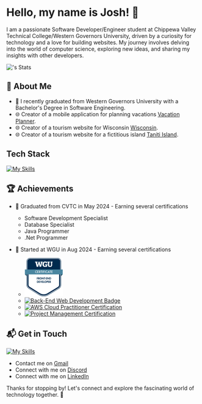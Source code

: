 # Hello, my name is Josh! 👋

I am a passionate Software Developer/Engineer student at Chippewa Valley Technical College/Western Governors University, driven by a curiosity for technology and a love for building websites. My journey involves delving into the world of computer science, exploring new ideas, and sharing my insights with other developers.

![<Jwonka>'s Stats](https://github-readme-stats.vercel.app/api?username=Jwonka&theme=vue-dark&show_icons=true&hide_border=true&count_private=true)

## 🔎 About Me

- 🔭 I recently graduated from Western Governors University with a Bachelor's Degree in Software Engineering.
- 🌐 Creator of a mobile application for planning vacations [Vacation Planner](https://jwonka.github.io/VacationPlannerMobileApplication/).
- 🌐 Creator of a tourism website for Wisconsin [Wisconsin](https://jwonka.github.io/Wisconsin/).
- 🌐 Creator of a tourism website for a fictitious island [Taniti Island](https://jwonka.github.io/TanitiIsland/).

## Tech Stack
[![My Skills](https://skillicons.dev/icons?i=js,html,css,bootstrap,dotnet,mysql,cs,java,php,py,idea,eclipse,vscode,visualstudio,unity,git,github,azure)](https://skillicons.dev)


 ## 🏆 Achievements

- 🌟 Graduated from CVTC in May 2024 - Earning several certifications
  - Software Development Specialist
  - Database Specialist
  - Java Programmer
  - .Net Programmer
- 🌟 Started at WGU in Aug 2024 - Earning several certifications
  
    <ul>
     <li>
      <a href="https://www.wgu.edu/">
       <img src="https://raw.githubusercontent.com/Jwonka/JJ/main/Assets/WGU%20Academic%20Credentials%20-%20WGU%20Certificate%20Front-End%20Developer%20-%202024-09-28.png" alt="Front-End Web Development Badge" width="100">
      </a>
     </li>
     <li>
      <a href="https://www.wgu.edu/">
       <img src="https://raw.githubusercontent.com/Jwonka/JJ/main/Assets/WGU%20Academic%20Credentials%20-%20WGU%20Certificate%20Back-End%20Developer%20-%202025-05-12%20(1).png" alt="Back-End Web Development Badge" width="100">
      </a>
     </li>
     <li>
      <a href="https://www.wgu.edu/">
       <img src="https://raw.githubusercontent.com/Jwonka/JJ/main/Assets/aws-certified-cloud-practitioner (Large).png" alt="AWS Cloud Practitioner Certification" width="100">
      </a>
     </li>
     <li>
      <a href="https://www.wgu.edu/">
       <img src="https://raw.githubusercontent.com/Jwonka/JJ/main/Assets/comptia-project-certification.5.png" alt="Project Management Certification" width="100">
      </a>
     </li>
    </ul>


## 📬 Get in Touch
[![My Skills](https://skillicons.dev/icons?i=gmail,discord,linkedin)](https://skillicons.dev)

- Contact me on <a href="mailto:jjwerlein@gmail.com">Gmail</a>
- Connect with me on [Discord](https://discordapp.com/users/1091064240095371375)
- Connect with me on [LinkedIn](https://www.linkedin.com/in/joshua-werlein-901241241/)

Thanks for stopping by! Let's connect and explore the fascinating world of technology together. 🚀


<!--

**Jwonka/Jwonka** is a ✨ _special_ ✨ repository because its `README.md` (this file) appears on your GitHub profile.

Here are some ideas to get you started:

## 🌱 Currently Exploring

- 🚀 Learning Full Stack Web Development
  - Exploring the ins and outs of React and Redux for dynamic front-end experiences.
  - Navigating through the world of React Router for seamless page transitions.
  - Styling with Tailwind CSS to create modern and responsive user interfaces.
  - Building server-side applications with Django, a powerful Python web framework.
  - Diving into PostgreSQL for efficient and scalable database management.
- 🔭 I’m currently working on ...
- 🌱 I’m currently learning ...
- 👯 I’m looking to collaborate on ...
- 🤔 I’m looking for help with ...
- 💬 Ask me about ...
- 📫 How to reach me: ...
- 😄 Pronouns: ...
- ⚡ Fun fact: ...
-->
